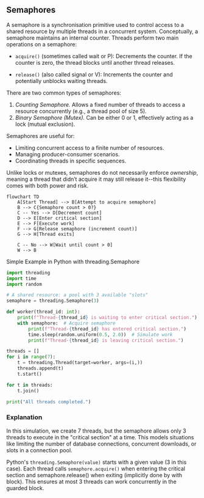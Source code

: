 
## Semaphores

A semaphore is a synchronisation primitive used to control access to a shared resource by multiple
threads in a concurrent system. Conceptually, a semaphore maintains an internal counter. Threads
perform two main operations on a semaphore:

- `acquire()` (sometimes called wait or P): Decrements the counter. If the counter is zero, the
  thread blocks until another thread releases.

- `release()` (also called signal or V): Increments the counter and potentially unblocks waiting threads.

There are two common types of semaphores:
1. *Counting Semaphore.* Allows a fixed number of threads to access a resource concurrently (e.g., a
   thread pool of size 5).
2. *Binary Semaphore (Mutex).* Can be either 0 or 1, effectively acting as a lock (mutual exclusion).

Semaphores are useful for:
- Limiting concurrent access to a finite number of resources.
- Managing producer-consumer scenarios.
- Coordinating threads in specific sequences.

Unlike locks or mutexes, semaphores do not necessarily enforce *ownership*, meaning a thread that didn’t
acquire it may still release it--this flexibility comes with both power and risk.

```mermaid
flowchart TD
    A[Start Thread] --> B[Attempt to acquire semaphore]
    B --> C{Semaphore count > 0?}
    C -- Yes --> D[Decrement count]
    D --> E[Enter critical section]
    E --> F[Execute work]
    F --> G[Release semaphore (increment count)]
    G --> H[Thread exits]

    C -- No --> W[Wait until count > 0]
    W --> B
```



Simple Example in Python with threading.Semaphore

```python
import threading
import time
import random

# A shared resource: a pool with 3 available "slots"
semaphore = threading.Semaphore(3)

def worker(thread_id: int):
    print(f"Thread-{thread_id} is waiting to enter critical section.")
    with semaphore:  # Acquire semaphore
        print(f"Thread-{thread_id} has entered critical section.")
        time.sleep(random.uniform(0.5, 2.0))  # Simulate work
        print(f"Thread-{thread_id} is leaving critical section.")

threads = []
for i in range(7):
    t = threading.Thread(target=worker, args=(i,))
    threads.append(t)
    t.start()

for t in threads:
    t.join()

print("All threads completed.")
```


### Explanation

In this simulation, we create 7 threads, but the semaphore allows only 3 threads to execute in the "critical section"
at a time. This models situations like limiting the number of database connections, concurrent downloads, or slots in
a connection pool.

Python's `threading.Semaphore(value)` starts with a given value (3 in this case). Each thread calls `semaphore.acquire()`
when entering the critical section and semaphore.release() when exiting (implicitly done by with block). This ensures at
most 3 threads can work concurrently in the guarded block.

